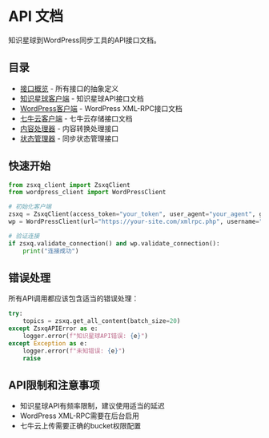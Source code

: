 # API 文档

知识星球到WordPress同步工具的API接口文档。

## 目录

- [接口概览](interfaces.md) - 所有接口的抽象定义
- [知识星球客户端](zsxq-client.md) - 知识星球API接口文档
- [WordPress客户端](wordpress-client.md) - WordPress XML-RPC接口文档
- [七牛云客户端](qiniu-client.md) - 七牛云存储接口文档
- [内容处理器](content-processor.md) - 内容转换处理接口
- [状态管理器](state-manager.md) - 同步状态管理接口

## 快速开始

```python
from zsxq_client import ZsxqClient
from wordpress_client import WordPressClient

# 初始化客户端
zsxq = ZsxqClient(access_token="your_token", user_agent="your_agent", group_id="group_id")
wp = WordPressClient(url="https://your-site.com/xmlrpc.php", username="user", password="pass")

# 验证连接
if zsxq.validate_connection() and wp.validate_connection():
    print("连接成功")
```

## 错误处理

所有API调用都应该包含适当的错误处理：

```python
try:
    topics = zsxq.get_all_content(batch_size=20)
except ZsxqAPIError as e:
    logger.error(f"知识星球API错误: {e}")
except Exception as e:
    logger.error(f"未知错误: {e}")
    raise
```

## API限制和注意事项

- 知识星球API有频率限制，建议使用适当的延迟
- WordPress XML-RPC需要在后台启用
- 七牛云上传需要正确的bucket权限配置